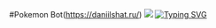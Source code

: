#Pokemon Bot(https://daniilshat.ru/) ![](https://github.com/blackcater/blackcater/raw/main/images/Hi.gif)
[![Typing SVG](https://readme-typing-svg.herokuapp.com?font=Fira+Code&letterSpacing=letter-spacing%3A+-1px;&pause=1000&color=000000&center=%D0%9B%D0%9E%D0%96%D0%AC&vCenter=%D0%9B%D0%9E%D0%96%D0%AC&multiline=true&repeat=%D0%B8%D1%81%D1%82%D0%B8%D0%BD%D0%BD%D1%8B%D0%B9&random=%D0%9B%D0%9E%D0%96%D0%AC&width=435&lines=%D0%A1%D1%80%D0%B0%D0%B7%D0%B8%D1%81%D1%8C+%D1%81+%D0%B4%D1%80%D1%83%D0%B7%D1%8C%D1%8F%D0%BC%D0%B8+%D0%B8+%D0%BF%D1%80%D0%BE%D0%BA%D0%B0%D1%87%D0%B0%D0%B9+%D1%81%D0%B2%D0%BE%D0%B5%D0%B3%D0%BE;%D0%A3%D0%BD%D0%B8%D0%BA%D0%B0%D0%BB%D1%8C%D0%BD%D0%BE%D0%B3%D0%BE+%D0%BF%D0%BE%D0%BA%D0%B5%D0%BC%D0%BE%D0%BD%D0%B0+%D0%B2+Telegram!+)](https://git.io/typing-svg)
